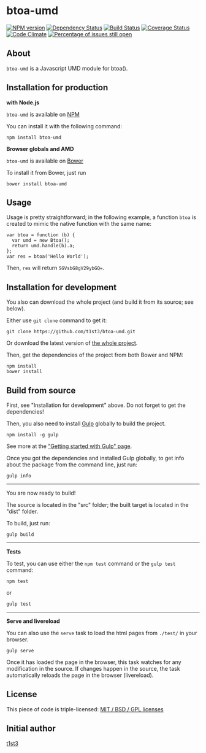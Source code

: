 btoa-umd
==================


[![NPM version](https://img.shields.io/npm/v/btoa-umd.svg)](https://www.npmjs.com/package/btoa-umd)
[![Dependency Status](https://img.shields.io/david/t1st3/btoa-umd.svg)](https://david-dm.org/t1st3/btoa-umd)
[![Build Status](https://img.shields.io/travis/t1st3/btoa-umd.svg)](https://travis-ci.org/t1st3/btoa-umd)
[![Coverage Status](https://img.shields.io/coveralls/t1st3/btoa-umd.svg)](https://coveralls.io/r/t1st3/btoa-umd)
[![Code Climate](https://img.shields.io/codeclimate/github/t1st3/btoa-umd.svg)](https://codeclimate.com/github/t1st3/btoa-umd)
[![Percentage of issues still open](http://isitmaintained.com/badge/open/t1st3/btoa-umd.svg)](http://isitmaintained.com/project/t1st3/btoa-umd "Percentage of issues still open")



About
---

`btoa-umd` is a Javascript UMD module for btoa().




Installation for production
---

**with Node.js**

`btoa-umd` is available on [NPM](https://www.npmjs.com/package/btoa-umd)

You can install it with the following command:

    npm install btoa-umd


**Browser globals and AMD**


`btoa-umd` is available on [Bower](http://bower.io/search/?q=btoa-umd)

To install it from Bower, just run 

    bower install btoa-umd


Usage
---

Usage is pretty straightforward; in the following example, a function `btoa` is created to mimic the native function with the same name:

    var btoa = function (b) {
      var umd = new Btoa();
      return umd.handle(b).a;
    };
    var res = btoa('Hello World');


Then, `res` will return `SGVsbG8gV29ybGQ=`.



Installation for development
---


You also can download the whole project (and build it from its source; see below).

Either use `git clone` command to get it:

    git clone https://github.com/t1st3/btoa-umd.git

Or download the latest version of [the whole project](https://github.com/t1st3/btoa-umd/archive/master.zip).

Then, get the dependencies of the project from both Bower and NPM:

    npm install
    bower install



Build from source
---


First, see "Installation for development" above. 
Do not forget to get the dependencies!

Then, you also need to install [Gulp](http://gulpjs.com/) globally to build the project.

    npm install -g gulp

See more at the ["Getting started with Gulp" page](https://github.com/gulpjs/gulp/blob/master/docs/getting-started.md#getting-started).

Once you got the dependencies and installed Gulp globally, to get info about the package from the command line, just run:

    gulp info


---

You are now ready to build!

The source is located in the "src" folder; the built target is located in the "dist" folder.

To build, just run:

    gulp build

---

**Tests**

To test, you can use either the `npm test` command or the `gulp test` command:

    npm test

or

    gulp test



---

**Serve and livereload**

You can also use the `serve` task to load the html pages from `./test/` in your browser.

    gulp serve

Once it has loaded the page in the browser, this task watches for any modification in the source.
If changes happen in the source, the task automatically reloads the page in the browser (livereload).






License
---


This piece of code is triple-licensed: [MIT / BSD / GPL licenses](https://github.com/t1st3/btoa-umd/blob/master/LICENSE.md)




Initial author
---

[t1st3](https://github.com/t1st3/) 
